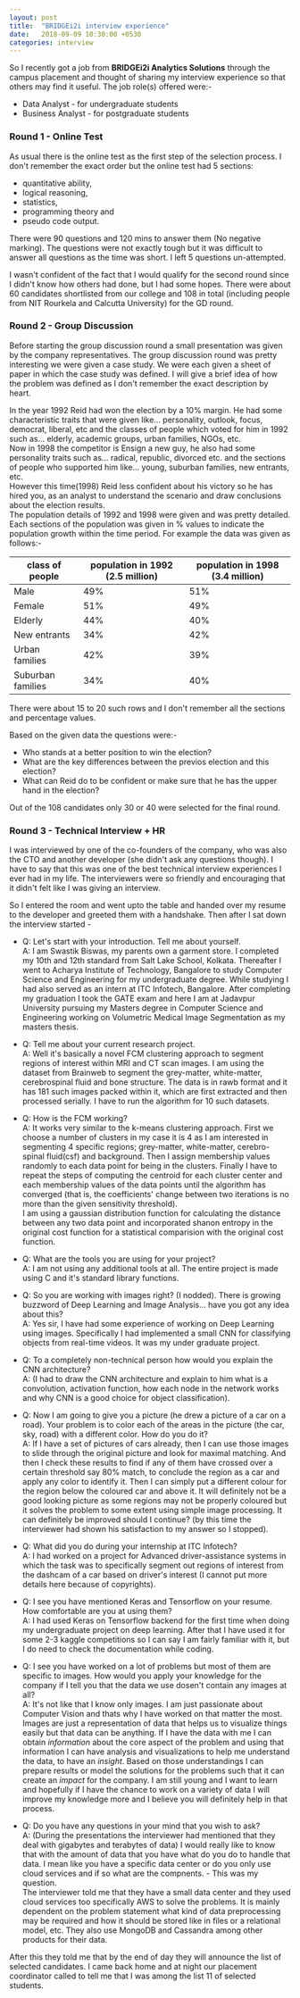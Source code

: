 ```yaml
---
layout: post
title:  "BRIDGEi2i interview experience"
date:   2018-09-09 10:30:00 +0530
categories: interview
---
```

So I recently got a job from __BRIDGEi2i Analytics Solutions__ through the campus placement and thought of sharing my interview experience so that others may find it useful. The job role(s) offered were:- 
* Data Analyst - for undergraduate students 
* Business Analyst - for postgraduate students 

### Round 1 - Online Test 

As usual there is the online test as the first step of the selection process. I don't remember the exact order but the online test had 5 sections: 
* quantitative ability, 
* logical reasoning, 
* statistics, 
* programming theory and 
* pseudo code output.  


There were 90 questions and 120 mins to answer them (No negative marking). The questions were not exactly tough but it was difficult to answer all questions as the time was short. I left 5 questions un-attempted. 

I wasn't confident of the fact that I would qualify for the second round since I didn't know how others had done, but I had some hopes. There were about 60 candidates shortlisted from our college and 108 in total (including people from NIT Rourkela and Calcutta University) for the GD round.  

### Round 2 - Group Discussion 

Before starting the group discussion round a small presentation was given by the company representatives. The group discussion round was pretty interesting we were given a case study. We were each given a sheet of paper in which the case study was defined. I will give a brief idea of how the problem was defined as I don't remember the exact description by heart.  

In the year 1992 Reid had won the election by a 10% margin. He had some characteristic traits that were given like... personality, outlook, focus, democrat, liberal, etc and the classes of people which voted for him in 1992 such as... elderly, academic groups, urban families, NGOs, etc.  
Now in 1998 the competitor is Ensign a new guy, he also had some personality traits such as... radical, republic, divorced etc. and the sections of people who supported him like... young, suburban families, new entrants, etc.  
However this time(1998) Reid less confident about his victory so he has hired you, as an analyst to understand the scenario and draw conclusions about the election results.  
The population details of 1992 and 1998 were given and was pretty detailed. Each sections of the population was given in % values to indicate the population growth within the time period. For example the data was given as follows:-  

class of people | population in 1992  (2.5 million) | population in 1998  (3.4 million)
--- | --- | ---
Male | 49% | 51%
Female | 51% | 49%
Elderly | 44% | 40%
New entrants | 34% | 42%
Urban families | 42% | 39%
Suburban families | 34% | 40%

There were about 15 to 20 such rows and I don't remember all the sections and percentage values.  

Based on the given data the questions were:-  
* Who stands at a better position to win the election?
* What are the key differences between the previos election and this election?
* What can Reid do to be confident or make sure that he has the upper hand in the election?  

Out of the 108 candidates only 30 or 40 were selected for the final round.  

### Round 3 - Technical Interview + HR  

I was interviewed by one of the co-founders of the company, who was also the CTO and another developer (she didn't ask any questions though). I have to say that this was one of the best technical interview experiences I ever had in my life. The interviewers were so friendly and encouraging that it didn't felt like I was giving an interview.  

So I entered the room and went upto the table and handed over my resume to the developer and greeted them with a handshake. Then after I sat down the interview started - 

* Q: Let's start with your introduction. Tell me about yourself.  
A: I am Swastik Biswas, my parents own a garment store. I completed my 10th and 12th standard from Salt Lake School, Kolkata. Thereafter I went to Acharya Institute of Technology, Bangalore to study Computer Science and Engineering for my undergraduate degree. While studying I had also served as an intern at ITC Infotech, Bangalore. After completing my graduation I took the GATE exam and here I am at Jadavpur University pursuing my Masters degree in Computer Science and Engineering working on Volumetric Medical Image Segmentation as my masters thesis.  

* Q: Tell me about your current research project.  
A: Well it's basically a novel FCM clustering approach to segment regions of interest within MRI and CT scan images. I am using the dataset from Brainweb to segment the grey-matter, white-matter, cerebrospinal fluid and bone structure. The data is in rawb format and it has 181 such images packed within it, which are first extracted and then processed serially. I have to run the algorithm for 10 such datasets.  

* Q: How is the FCM working?  
A: It works very similar to the k-means clustering approach. First we choose a number of clusters in my case it is 4 as I am interested in segmenting 4 specific regions; grey-matter, white-matter, cerebro-spinal fluid(csf) and background. Then I assign membership values randomly to each data point for being in the clusters. Finally I have to repeat the steps of computing the centroid for each cluster center and each membership values of the data points until the algorithm has converged (that is, the coefficients' change between two iterations is no more than the given sensitivity threshold).  
I am using a gaussian distribution function for calculating the distance between any two data point and incorporated shanon entropy in the original cost function for a statistical comparision with the original cost function.  

* Q: What are the tools you are using for your project?  
A: I am not using any additional tools at all. The entire project is made using C and it's standard library functions.  

* Q: So you are working with images right? (I nodded). There is growing buzzword of Deep Learning and Image Analysis... have you got any idea about this?  
A: Yes sir, I have had some experience of working on Deep Learning using images. Specifically I had implemented a small CNN for classifying objects from real-time videos. It was my under graduate project.  

* Q: To a completely non-technical person how would you explain the CNN architecture?  
A: (I had to draw the CNN architecture and explain to him what is a convolution, activation function, how each node in the network works and why CNN is a good choice for object classification).  

* Q: Now I am going to give you a picture (he drew a picture of a car on a road). Your problem is to color each of the areas in the picture (the car, sky, road) with a different color. How do you do it?  
A: If I have a set of pictures of cars already, then I can use those images to slide through the original picture and look for maximal matching. And then I check these results to find if any of them have crossed over a certain threshold say 80% match, to conclude the region as a car and apply any color to identify it. Then I can simply put a different colour for the region below the coloured car and above it. It will definitely not be a good looking picture as some regions may not be properly coloured but it solves the problem to some extent using simple image processing. It can definitely be improved should I continue? (by this time the interviewer had shown his satisfaction to my answer so I stopped).  

* Q: What did you do during your internship at ITC Infotech?  
A: I had worked on a project for Advanced driver-assistance systems in which the task was to specifically segment out regions of interest from the dashcam of a car based on driver's interest (I cannot put more details here because of copyrights).  

* Q: I see you have mentioned Keras and Tensorflow on your resume. How comfortable are you at using them?  
A: I had used Keras on Tensorflow backend for the first time when doing my undergraduate project on deep learning. After that I have used it for some 2-3 kaggle competitions so I can say I am fairly familiar with it, but I do need to check the documentation while coding.  

* Q: I see you have worked on a lot of problems but most of them are specific to images. How would you apply your knowledge for the company if I tell you that the data we use dosen't contain any images at all?  
A: It's not like that I know only images. I am just passionate about Computer Vision and thats why I have worked on that matter the most. Images are just a representation of data that helps us to visualize things easily but that data can be anything. If I have the data with me I can obtain *information* about the core aspect of the problem and using that information I can have analysis and visualizations to help me understand the data, to have an *insight*. Based on those understandings I can prepare results or model the solutions for the problems such that it can create an *impact* for the company. I am still young and I want to learn and hopefully if I have the chance to work on a variety of data I will improve my knowledge more and I believe you will definitely help in that process.  

* Q: Do you have any questions in your mind that you wish to ask?  
A: (During the presentations the interviewer had mentioned that they deal with gigabytes and terabytes of data) I would really like to know that with the amount of data that you have what do you do to handle that data. I mean like you have a specific data center or do you only use cloud services and if so what are the compnents. - This was my question.  
The interviewer told me that they have a small data center and they used cloud services too specifically AWS to solve the problems. It is mainly dependent on the problem statement what kind of data preprocessing may be required and how it should be stored like in files or a relational model, etc. They also use MongoDB and Cassandra among other products for their data.  

After this they told me that by the end of day they will announce the list of selected candidates. I came back home and at night our placement coordinator called to tell me that I was among the list 11 of selected students.  

